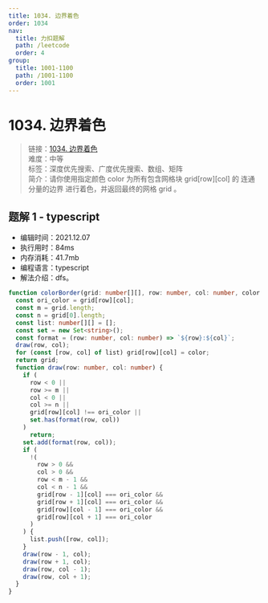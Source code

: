 ```yaml
---
title: 1034. 边界着色
order: 1034
nav:
  title: 力扣题解
  path: /leetcode
  order: 4
group:
  title: 1001-1100
  path: /1001-1100
  order: 1001
---
```


# 1034. 边界着色

> 链接：[1034. 边界着色](https://leetcode-cn.com/problems/coloring-a-border/)  
> 难度：中等  
> 标签：深度优先搜索、广度优先搜索、数组、矩阵  
> 简介：请你使用指定颜色 color 为所有包含网格块 grid[row][col] 的 连通分量的边界 进行着色，并返回最终的网格 grid 。

## 题解 1 - typescript

- 编辑时间：2021.12.07
- 执行用时：84ms
- 内存消耗：41.7mb
- 编程语言：typescript
- 解法介绍：dfs。

```typescript
function colorBorder(grid: number[][], row: number, col: number, color: number): number[][] {
  const ori_color = grid[row][col];
  const m = grid.length;
  const n = grid[0].length;
  const list: number[][] = [];
  const set = new Set<string>();
  const format = (row: number, col: number) => `${row}:${col}`;
  draw(row, col);
  for (const [row, col] of list) grid[row][col] = color;
  return grid;
  function draw(row: number, col: number) {
    if (
      row < 0 ||
      row >= m ||
      col < 0 ||
      col >= n ||
      grid[row][col] !== ori_color ||
      set.has(format(row, col))
    )
      return;
    set.add(format(row, col));
    if (
      !(
        row > 0 &&
        col > 0 &&
        row < m - 1 &&
        col < n - 1 &&
        grid[row - 1][col] === ori_color &&
        grid[row + 1][col] === ori_color &&
        grid[row][col - 1] === ori_color &&
        grid[row][col + 1] === ori_color
      )
    ) {
      list.push([row, col]);
    }
    draw(row - 1, col);
    draw(row + 1, col);
    draw(row, col - 1);
    draw(row, col + 1);
  }
}
```
